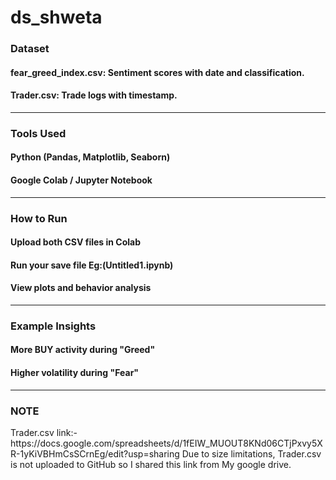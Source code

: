 # ds_shweta
<h3>Dataset</h3>
<h4>fear_greed_index.csv: Sentiment scores with date and classification.</h4>
<h4>Trader.csv: Trade logs with timestamp.</h4>
<hr>
<h3>Tools Used</h3>
<h4>Python (Pandas, Matplotlib, Seaborn)</h4>
<h4>Google Colab / Jupyter Notebook</h4>
<hr>
<h3>How to Run</h3>
<h4>Upload both CSV files in Colab</h4>
<h4>Run your save file Eg:(Untitled1.ipynb)</h4>
<h4>View plots and behavior analysis</h4>
<hr>
<h3>Example Insights</h3>
<h4>More BUY activity during "Greed"</h4>
<h4>Higher volatility during "Fear"</h4>
<hr>
<h3>NOTE</h3>
<p> Trader.csv link:- https://docs.google.com/spreadsheets/d/1fEIW_MUOUT8KNd06CTjPxvy5XR-1yKiVBHmCsSCrnEg/edit?usp=sharing
Due to size limitations, Trader.csv is not uploaded to GitHub so I shared this link from My google drive.</p>
